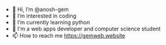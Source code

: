 - 👋 Hi, I’m @anosh-gem
- 👀 I’m interested in coding
- 🌱 I’m currently learning python
- 💞️ I'm a web apps developer and computer science student
- 📫 How to reach me https://gemweb.website

<!---
anosh-gem/anosh-gem is a ✨ special ✨ repository because its `README.md` (this file) appears on your GitHub profile.
You can click the Preview link to take a look at your changes.
--->
